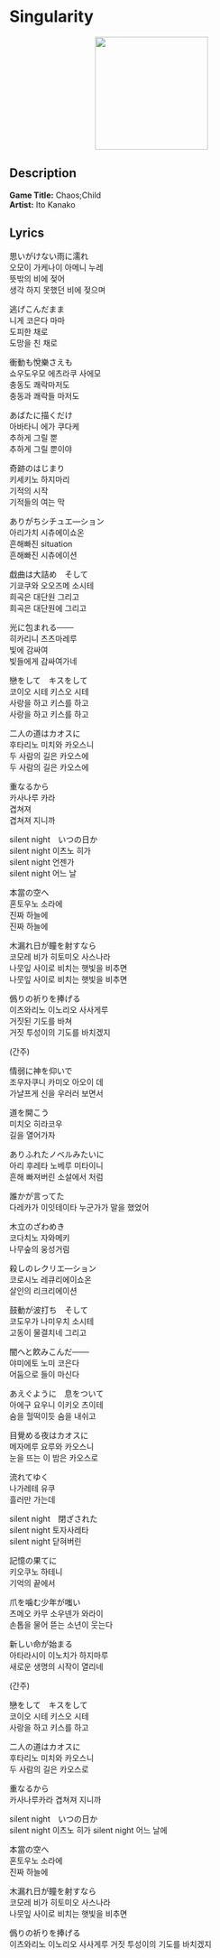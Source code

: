 # **Singularity**

<div style="text-align: center;">
    <img src="http://image.genie.co.kr/Y/IMAGE/IMG_ALBUM/081/110/851/81110851_1539165146087_1_600x600.JPG" width=200 height=200>
</div>

## **Description**
**Game Title:** Chaos;Child  
**Artist:** Ito Kanako

## **Lyrics**

思いがけない雨に濡れ  
오모이 가케나이 아메니 누레  
뜻밖의 비에 젖어  
생각 하지 못했던 비에 젖으며  
  
逃げこんだまま  
니게 코은다 마마  
도피한 채로  
도망을 친 채로  

衝動も悅樂さえも  
쇼우도우모 에츠라쿠 사에모  
충동도 쾌락마저도  
충동과 쾌락들 마저도  

あばたに描くだけ  
아바타니 에가 쿠다케  
추하게 그릴 뿐  
추하게 그릴 뿐이야  

奇跡のはじまり  
키세키노 하지마리  
기적의 시작  
기적들의 여는 막  

ありがちシチュエ―ション  
아리가치 시츄에이쇼온  
흔해빠진 situation  
흔해빠진 시츄에이션  

戱曲は大詰め　そして  
기쿄쿠와 오오즈메 소시테  
희곡은 대단원 그리고  
희곡은 대단원에 그리고  

光に包まれる───  
히카리니 츠츠마레루  
빛에 감싸여  
빛들에게 감싸여가네  

戀をして　キスをして  
코이오 시테 키스오 시테  
사랑을 하고 키스를 하고  
사랑을 하고 키스를 하고  

二人の道はカオスに  
후타리노 미치와 카오스니  
두 사람의 길은 카오스에  
두 사람의 길은 카오스에  

重なるから  
카사나루 카라  
겹쳐져  
겹쳐져 지니까  

silent night　いつの日か  
silent night 이츠노 히가  
silent night 언젠가  
silent night 어느 날  

本當の空へ  
혼토우노 소라에  
진짜 하늘에  
진짜 하늘에  

木漏れ日が瞳を射すなら  
코모레 비가 히토미오 사스나라  
나뭇잎 사이로 비치는 햇빛을 비추면  
나뭇잎 사이로 비치는 햇빛을 비추면  

僞りの祈りを捧げる  
이츠와리노 이노리오 사사게루  
거짓된 기도를 바쳐  
거짓 투성이의 기도를 바치겠지  

(간주)

情弱に神を仰いで  
조우자쿠니 카미오 아오이 데  
가냘프게 신을 우러러 보면서  

道を開こう  
미치오 히라코우  
길을 열어가자  

ありふれたノベルみたいに  
아리 후레타 노베루 미타이니  
흔해 빠져버린 소설에서 처럼

誰かが言ってた  
다레카가 이잇테이타
누군가가 말을 했었어  

木立のざわめき  
코다치노 자와메키  
나무숲의 웅성거림  

殺しのレクリエ―ション  
코로시노 레큐리에이쇼온  
살인의 리크리에이션  

鼓動が波打ち　そして  
코도우가 나미우치 소시테  
고동이 물결치네 그리고

闇へと飮みこんだ───  
야미에토 노미 코은다  
어둠으로 들이 마신다  

あえぐように　息をついて  
아에구 요우니 이키오 츠이테  
숨을 헐떡이듯 숨을 내쉬고  

目覺める夜はカオスに  
메자메루 요루와 카오스니  
눈을 뜨는 이 밤은 카오스로  

流れてゆく  
나가레테 유쿠  
흘러만 가는데  

silent night　閉ざされた  
silent night 토자사레타  
silent night 닫혀버린

記憶の果てに  
키오쿠노 하테니  
기억의 끝에서  

爪を噛む少年が嗤い  
츠메오 카무 소우넨가 와라이  
손톱을 물어 뜯는 소년이 웃는다  

新しい命が始まる  
아타라시이 이노치가 하지마루  
새로운 생명의 시작이 열리네  

(간주)  

戀をして　キスをして  
코이오 시테 키스오 시테  
사랑을 하고 키스를 하고  

二人の道はカオスに  
후타리노 미치와 카오스니  
두 사람의 길은 카오스로  

重なるから  
카사나루카라
겹쳐져 지니까  

silent night　いつの日か  
silent night 이츠노 히가
silent night 어느 날에  

本當の空へ  
혼토우노 소라에  
진짜 하늘에  

木漏れ日が瞳を射すなら  
코모레 비가 히토미오 사스나라  
나뭇잎 사이로 비치는 햇빛을 비추면  

僞りの祈りを捧げる  
이츠와리노 이노리오 사사게루
거짓 투성이의 기도를 바치겠지  

